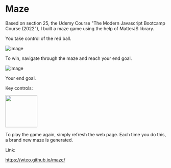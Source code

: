 # Maze

Based on section 25, the Udemy Course "The Modern Javascript Bootcamp Course (2022"), I built a maze game using the help of MatterJS library.

You take control of the red ball. 

![image](https://user-images.githubusercontent.com/87306585/162549044-01f117ac-99a3-466a-9e48-52ce5854ba07.png)

To win, navigate through the maze and reach your end goal.

![image](https://user-images.githubusercontent.com/87306585/162549094-bcf61d8b-371e-44f4-a69e-7ccd7183fea2.png)

Your end goal.

Key controls:

<img src="user-images.githubusercontent.com/87306585/162548949-cf163930-2ce7-4f2a-8c69-ed985d491bba.png" width="100" height="100"/>

To play the game again, simply refresh the web page. Each time you do this, a brand new maze is generated.

Link:

https://wteo.github.io/maze/

